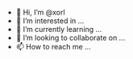 - 👋 Hi, I’m @xorl
- 👀 I’m interested in ...
- 🌱 I’m currently learning ...
- 💞️ I’m looking to collaborate on ...
- 📫 How to reach me ...

<!---
xorl/xorl is a ✨ special ✨ repository because its `README.md` (this file) appears on your GitHub profile.
You can click the Preview link to take a look at your changes.
--->
